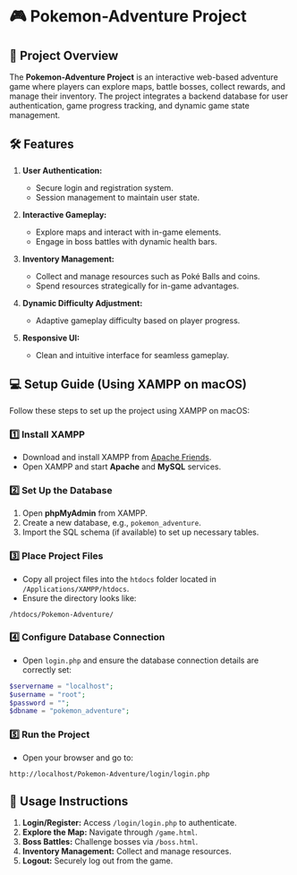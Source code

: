 # 🎮 **Pokemon-Adventure Project**

## 📖 **Project Overview**
The **Pokemon-Adventure Project** is an interactive web-based adventure game where players can explore maps, battle bosses, collect rewards, and manage their inventory. The project integrates a backend database for user authentication, game progress tracking, and dynamic game state management.

## 🛠️ **Features**
1. **User Authentication:**
   - Secure login and registration system.
   - Session management to maintain user state.

2. **Interactive Gameplay:**
   - Explore maps and interact with in-game elements.
   - Engage in boss battles with dynamic health bars.

3. **Inventory Management:**
   - Collect and manage resources such as Poké Balls and coins.
   - Spend resources strategically for in-game advantages.

4. **Dynamic Difficulty Adjustment:**
   - Adaptive gameplay difficulty based on player progress.

5. **Responsive UI:**
   - Clean and intuitive interface for seamless gameplay.

## 💻 **Setup Guide (Using XAMPP on macOS)**
Follow these steps to set up the project using XAMPP on macOS:

### 1️⃣ **Install XAMPP**
- Download and install XAMPP from [Apache Friends](https://www.apachefriends.org/index.html).
- Open XAMPP and start **Apache** and **MySQL** services.

### 2️⃣ **Set Up the Database**
1. Open **phpMyAdmin** from XAMPP.
2. Create a new database, e.g., `pokemon_adventure`.
3. Import the SQL schema (if available) to set up necessary tables.

### 3️⃣ **Place Project Files**
- Copy all project files into the `htdocs` folder located in `/Applications/XAMPP/htdocs`.
- Ensure the directory looks like:
```
/htdocs/Pokemon-Adventure/
```

### 4️⃣ **Configure Database Connection**
- Open `login.php` and ensure the database connection details are correctly set:
```php
$servername = "localhost";
$username = "root";
$password = "";
$dbname = "pokemon_adventure";
```

### 5️⃣ **Run the Project**
- Open your browser and go to:
```
http://localhost/Pokemon-Adventure/login/login.php
```

## 🚀 **Usage Instructions**
1. **Login/Register:** Access `/login/login.php` to authenticate.
2. **Explore the Map:** Navigate through `/game.html`.
3. **Boss Battles:** Challenge bosses via `/boss.html`.
4. **Inventory Management:** Collect and manage resources.
5. **Logout:** Securely log out from the game.

